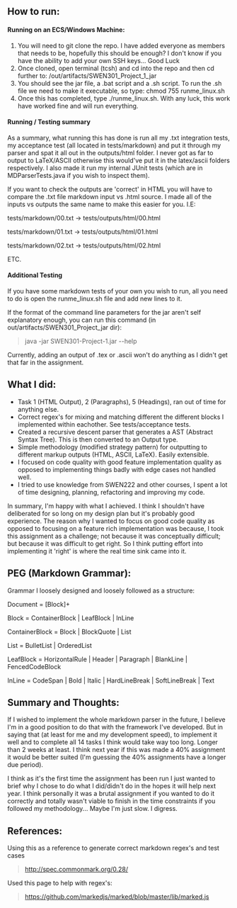 ## How to run:

#### Running on an ECS/Windows Machine:

1. You will need to git clone the repo. I have added everyone as members that needs to be, hopefully this should be enough? I don't know if you have the ability to add your own SSH keys... Good Luck
2. Once cloned, open terminal (tcsh) and cd into the repo and then cd further to: /out/artifacts/SWEN301_Project_1_jar
3. You should see the jar file, a .bat script and a .sh script. To run the .sh file we need to make it executable, so type:
    chmod 755 runme_linux.sh
4. Once this has completed, type ./runme_linux.sh. With any luck, this work have worked fine and will run everything.

#### Running / Testing summary

As a summary, what running this has done is run all my .txt integration tests, my acceptance test (all located in tests/markdown) and put it through my parser and spat it all out in the outputs/html folder.
I never got as far to output to LaTeX/ASCII otherwise this would've put it in the latex/ascii folders respectively.
I also made it run my internal JUnit tests (which are in MDParserTests.java if you wish to inspect them).

If you want to check the outputs are 'correct' in HTML you will have to compare the .txt file markdown input vs .html source. I made all of the inputs vs outputs the same name to make this easier for you. I.E:

tests/markdown/00.txt -> tests/outputs/html/00.html

tests/markdown/01.txt -> tests/outputs/html/01.html

tests/markdown/02.txt -> tests/outputs/html/02.html

ETC.

#### Additional Testing

If you have some markdown tests of your own you wish to run, all you need to do is open the runme_linux.sh file and add new lines to it.

If the format of the command line parameters for the jar aren't self explanatory enough, you can run this command (in out/artifacts/SWEN301_Project_jar dir):
> java -jar SWEN301-Project-1.jar --help

Currently, adding an output of .tex or .ascii won't do anything as I didn't get that far in the assignment.

## What I did:

* Task 1 (HTML Output), 2 (Paragraphs), 5 (Headings), ran out of time for anything else.
* Correct regex's for mixing and matching different the different blocks I implemented within eachother. See tests/acceptance tests.
* Created a recursive descent parser that generates a AST (Abstract Syntax Tree). This is then converted to an Output type.
* Simple methodology (modified strategy pattern) for outputting to different markup outputs (HTML, ASCII, LaTeX). Easily extensible.
* I focused on code quality with good feature implementation quality as opposed to implementing things badly with edge cases not handled well.
* I tried to use knowledge from SWEN222 and other courses, I spent a lot of time designing, planning, refactoring and improving my code.

In summary, I'm happy with what I achieved. I think I shouldn't have deliberated for so long on my design plan but it's probably good experience.
The reason why I wanted to focus on good code quality as opposed to focusing on a feature rich implementation was because,
I took this assignment as a challenge; not because it was conceptually difficult; but because it was difficult to get right.
So I think putting effort into implementing it 'right' is where the real time sink came into it.

## PEG (Markdown Grammar):

Grammar I loosely designed and loosely followed as a structure:

Document =  [Block]+

Block = ContainerBlock | LeafBlock | InLine

ContainerBlock = Block | BlockQuote | List

List = BulletList | OrderedList

LeafBlock = HorizontalRule | Header | Paragraph | BlankLine | FencedCodeBlock

InLine = CodeSpan | Bold | Italic | HardLineBreak | SoftLineBreak | Text

## Summary and Thoughts:

If I wished to implement the whole markdown parser in the future, I believe I'm in a good position to do that with the framework I've developed.
But in saying that (at least for me and my development speed), to implement it well and to complete all 14 tasks I think would take way too long. Longer than 2 weeks at least.
I think next year if this was made a 40% assignment it would be better suited (I'm guessing the 40% assignments have a longer due period).

I think as it's the first time the assignment has been run I just wanted to brief why I chose to do what I did/didn't do in the hopes it
will help next year. I think personally it was a brutal assignment if you wanted to do it correctly and totally wasn't viable to finish in the time constraints
if you followed my methodology... Maybe I'm just slow. I digress.

## References:

Using this as a reference to generate correct markdown regex's and test cases
> http://spec.commonmark.org/0.28/

Used this page to help with regex's:
> https://github.com/markedjs/marked/blob/master/lib/marked.js
